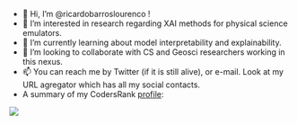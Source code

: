 - 👋 Hi, I’m @ricardobarroslourenco !
- 👀 I’m interested in research regarding XAI methods for physical science emulators.
- 🌱 I’m currently learning about model interpretability and explainability.
- 💞️ I’m looking to collaborate with CS and Geosci researchers working in this nexus.
- 📫 You can reach me by Twitter (if it is still alive), or e-mail. Look at my URL agregator which has all my social contacts.
- A summary of my CodersRank [profile](https://profile.codersrank.io/user/ricardobarroslourenco):

<img
  src="https://cr-skills-chart-widget.azurewebsites.net/api/api?username=ricardobarroslourenco&width=820"
/>

<!---
ricardobarroslourenco/ricardobarroslourenco is a ✨ special ✨ repository because its `README.md` (this file) appears on your GitHub profile.
You can click the Preview link to take a look at your changes.
--->
